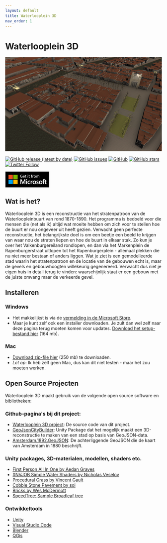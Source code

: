 ```yaml
---
layout: default
title: Waterlooplein 3D
nav_order: 1
---
```


# Waterlooplein 3D

![Screenshot](https://raw.githubusercontent.com/ElmarJ/Waterlooplein3D/master/source/Waterlooplein3D/Assets/Images/Luchtfoto.png "Luchtfoto in Waterlooplein 3D")

[![GitHub release (latest by date)](https://img.shields.io/github/v/release/elmarj/waterlooplein3d)](https://github.com/elmarj/waterlooplein3d/releases)
[![GitHub issues](https://img.shields.io/github/issues/elmarj/waterlooplein3d)](https://github.com/elmarj/waterlooplein3d/issues)
[![GitHub](https://img.shields.io/github/license/elmarj/waterlooplein3d)](https://github.com/ElmarJ/Waterlooplein3D/blob/master/COPYING)
[![GitHub stars](https://img.shields.io/github/stars/elmarj/waterlooplein3d?style=social)](https://github.com/elmarj/waterlooplein3d)
[![Twitter Follow](https://img.shields.io/twitter/follow/elmarj?style=social)](https://twitter.com/elmarj)

<a href='//www.microsoft.com/store/apps/9PFFX4W0P498?cid=storebadge&ocid=badge'><img src='https://github.com/ElmarJ/Waterlooplein3D/blob/master/WindowsStoreBadge.png?raw=true' alt='English badge' style='width: 142px; height: 52px;'/></a>


## Wat is het?

Waterlooplein 3D is een reconstructie van het stratenpatroon van de Waterloopleinbuurt van rond 1870-1890. Het programma is bedoeld voor die mensen die (net als ik) altijd wat moeite hebben om zich voor te stellen hoe de buurt er nou ongeveer uit heeft gezien. Verwacht geen perfecte reconstructie, het belangrijkste doel is om een beetje een beeld te krijgen van waar nou de straten liepen en hoe de buurt in elkaar stak. Zo kun je over het Valkenburgereiland rondlopen, en dan via het Markenplein de Rapenburgerstraat uitlopen tot het Rapenburgerplein - allemaal plekken die nu niet meer bestaan of anders liggen. Wat je ziet is een gemodelleerde stad waarin het stratenpatroon en de locatie van de gebouwen echt is, maar de gevels en gebouwhoogten willekeurig gegenereerd. Verwacht dus niet je eigen huis in detail terug te vinden: waarschijnlijk staat er een gebouw met de juiste omvang maar de verkeerde gevel.

## Installeren

### Windows
- Het makkelijkst is via de <a href='//www.microsoft.com/store/apps/9PFFX4W0P498'>vermelding in de Microsoft Store</a>.
- Maar je kunt zelf ook een installer downloaden. Je zult dan wel zelf naar deze pagina terug moeten komen voor updates. [Download het setup-bestand hier](https://github.com/ElmarJ/Waterlooplein3D/releases/latest/download/waterlooplein3d_win32_setup.exe) (164 mb).

### Mac

- [Download zip-file hier](https://github.com/ElmarJ/Waterlooplein3D/releases/latest/download/waterlooplein3d_mac.zip) (250 mb) te downloaden.
- *Let op*: Ik heb zelf geen Mac, dus kan dit niet testen - maar het zou moeten werken.

## Open Source Projecten

Waterlooplein 3D maakt gebruik van de volgende open source software en bibliotheken:

### Github-pagina's bij dit project:

 - [Waterlooplein 3D project](https://github.com/ElmarJ/Waterlooplein3D): De source code van dit project.
 - [GeoJsonCityBuilder](https://github.com/elmarj/geojsoncitybuilder): Unity Package dat het mogelijk maakt een 3D-reconstructie te maken van een stad op basis van GeoJSON-data.
 - [Amsterdam.1892.GeoJSON](https://github.com/ElmarJ/Amsterdam.1892.GeoJSON): De achterliggende GeoJSON die de kaart van Amsterdam in 1880 beschrijft.

### Unity packages, 3D-materialen, modellen, shaders etc.

 - [First Person All In One by Aedan Graves](https://assetstore.unity.com/packages/tools/input-management/first-person-all-in-one-135316)
 - [#NVJOB Simple Water Shaders by Nicholas Veselov](https://nvjob.github.io/unity/nvjob-water-shader)
 - [Procedural Grass by Vincent Gault](https://share.substance3d.com/libraries/64)
 - [Cobble Stone Pavement by soi](https://share.substance3d.com/libraries/3721)
 - [Bricks by Wes McDermott](https://share.substance3d.com/libraries/2041)
 - [SpeedTree: Sample Broadleaf tree](https://speedtree.com/)
 
### Ontwikkeltools

 - [Unity](https://unity.com/)
 - [Visual Studio Code](https://code.visualstudio.com/)
 - [Blender](https://www.blender.org/)
 - [QGis](https://www.qgis.org/)